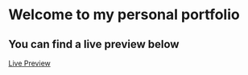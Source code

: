 # Welcome to my personal portfolio

## You can find a live preview below

[Live Preview](carlosaragondev.netlify.app)
